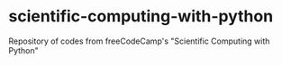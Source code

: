 # scientific-computing-with-python
Repository of codes from freeCodeCamp's "Scientific Computing with Python"
